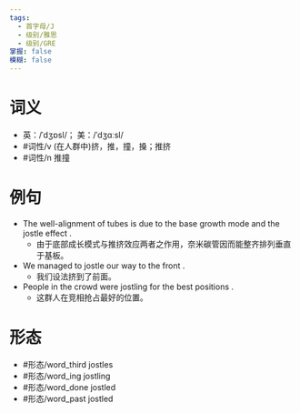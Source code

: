 ```yaml
---
tags:
  - 首字母/J
  - 级别/雅思
  - 级别/GRE
掌握: false
模糊: false
---
```

# 词义
- 英：/ˈdʒɒsl/； 美：/ˈdʒɑːsl/
- #词性/v  (在人群中)挤，推，撞，搡；推挤
- #词性/n  推撞
# 例句
- The well-alignment of tubes is due to the base growth mode and the jostle effect .
	- 由于底部成长模式与推挤效应两者之作用，奈米碳管因而能整齐排列垂直于基板。
- We managed to jostle our way to the front .
	- 我们设法挤到了前面。
- People in the crowd were jostling for the best positions .
	- 这群人在竞相抢占最好的位置。
# 形态
- #形态/word_third jostles
- #形态/word_ing jostling
- #形态/word_done jostled
- #形态/word_past jostled
